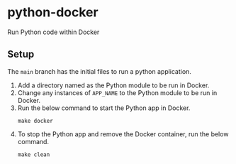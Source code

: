 # python-docker
Run Python code within Docker

## Setup
The `main` branch has the initial files to run a python application.

1. Add a directory named as the Python module to be run in Docker.
2. Change any instances of `APP_NAME` to the Python module to be run in Docker.
3. Run the below command to start the Python app in Docker.
    ```shell
    make docker
    ```
4. To stop the Python app and remove the Docker container, run the below command.
    ```shell
    make clean
    ```